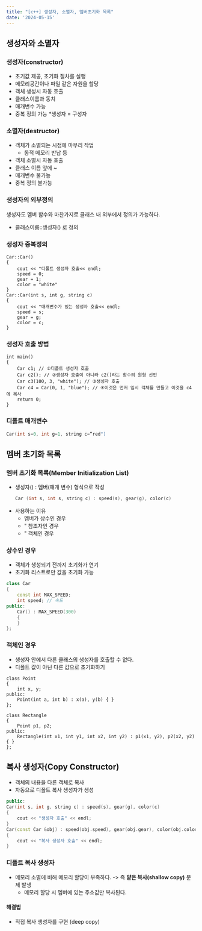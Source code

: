 ```yaml
---
title: "[c++] 생성자, 소멸자, 멤버초기화 목록"
date: '2024-05-15'  
---
```

## 생성자와 소멸자
### 생성자(constructor)
- 초기값 제공, 초기화 절차를 실행
- 메모리공간이나 파일 같은 자원을 할당
- 객체 생성시 자동 호출
- 클래스이름과 동치
- 매개변수 가능
- 중복 정의 가능
*생성자 = 구성자
### 소멸자(destructor)
- 객체가 소멸되는 시점에 마무리 작업
	- 동적 메모리 반납 등
- 객체 소멸시 자동 호출
- 클래스 이름 앞에 ~
- 매개변수 불가능
- 중복 정의 불가능

### 생성자의 외부정의
생성자도 멤버 함수와 마찬가지로 클래스 내 외부에서 정의가 가능하다.
- 클래스이름::생성자() 로 정의

### 생성자 중복정의
```
Car::Car() 
{
	cout << "디폴트 생성자 호출<< endl;
	speed = 0;
	gear = 1;
	color = "white"
}
Car::Car(int s, int g, string c) 
{
	cout << "매개변수가 있는 생성자 호출<< endl;
	speed = s;
	gear = g;
	color = c;
}
```

### 생성자 호출 방법
```
int main()
{
	Car c1; // ①디폴트 생성자 호출
	Car c2(); // ②생성자 호출이 아니라 c2()라는 함수의 원형 선언
	Car c3(100, 3, "white"); // ③생성자 호출
	Car c4 = Car(0, 1, "blue"); // ④이것은 먼저 임시 객체를 만들고 이것을 c4에 복사
	return 0;
}
```

### 디폴트 매개변수
```cpp
Car(int s=0, int g=1, string c=“red")
```

## 멤버 초기화 목록
### 멤버 초기화 목록(Member Initialization List)
- 생성자() : 멤버(매개 변수) 형식으로 작성
	```cpp
	Car (int s, int s, string c) : speed(s), gear(g), color(c)
	```
- 사용하는 이유
	- 멤버가 상수인 경우
	- " 참조자인 경우
	- " 객체인 경우  

### 상수인 경우
- 객체가 생성되기 전까지 초기화가 연기
- 초기화 리스트로만 값을 초기화 가능
```cpp
class Car
{
	const int MAX_SPEED;
	int speed; // 속도
public:
	Car() : MAX_SPEED(300) 
	{
	}
};
```

### 객체인 경우
- 생성자 안에서 다른 클래스의 생성자를 호출할 수 없다.
- 디폴트 값이 아닌 다른 값으로 초기화하기
```
class Point
{
	int x, y;
public:
	Point(int a, int b) : x(a), y(b) { }
};

class Rectangle
{
	Point p1, p2;
public:
	Rectangle(int x1, int y1, int x2, int y2) : p1(x1, y2), p2(x2, y2) { }
};
```
## 복사 생성자(Copy Constructor)
- 객체의 내용을 다른 객체로 복사
- 자동으로 디폴트 복사 생성자가 생성

```cpp
public:
Car(int s, int g, string c) : speed(s), gear(g), color(c) 
{
	cout << "생성자 호출" << endl; 
}
Car(const Car &obj) : speed(obj.speed), gear(obj.gear), color(obj.color) 
{
	cout << "복사 생성자 호출" << endl; 
}
```
### 디폴트 복사 생성자
- 메모리 소멸에 비해 메모리 할당이 부족하다.
-> 즉 __얕은 복사(shallow copy)__ 문제 발생
	- 메모리 할당 시 멤버에 있는 주소값만 복사된다.

#### 해결법
- 직접 복사 생성자를 구현 (deep copy)
